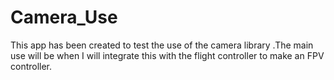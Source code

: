 ﻿# Camera_Use 

This app has been created to test the use of the camera library .The main use will be when I will integrate this with the flight controller to make an FPV controller.
